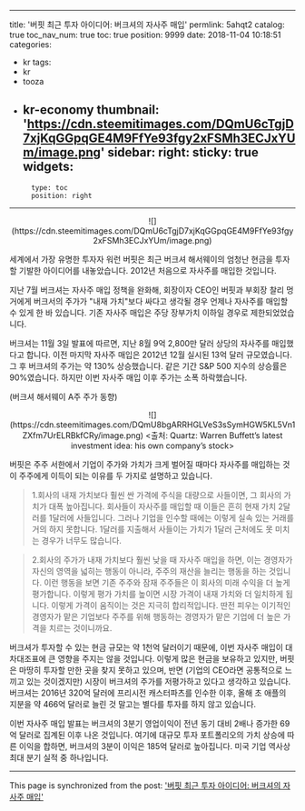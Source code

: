 
---
title: '버핏 최근 투자 아이디어: 버크셔의 자사주 매입'
permlink: 5ahqt2
catalog: true
toc_nav_num: true
toc: true
position: 9999
date: 2018-11-04 10:18:51
categories:
- kr
tags:
- kr
- tooza
- kr-economy
thumbnail: 'https://cdn.steemitimages.com/DQmU6cTgjD7xjKqGGpqGE4M9FfYe93fgy2xFSMh3ECJxYUm/image.png'
sidebar:
    right:
        sticky: true
widgets:
    -
        type: toc
        position: right
---


<center> 
![](https://cdn.steemitimages.com/DQmU6cTgjD7xjKqGGpqGE4M9FfYe93fgy2xFSMh3ECJxYUm/image.png)
</center> 

세계에서 가장 유명한 투자자 워런 버핏은 최근 버크셔 해서웨이의 엄청난 현금을 투자할 기발한 아이디어를 내놓았습니다. 2012년 처음으로 자사주를 매입한 것입니다. 

지난 7월 버크셔는 자사주 매입 정책을 완화해, 회장이자 CEO인 버핏과 부회장 찰리 멍거에게 버크서의 주가가 "내재 가치"보다 싸다고 생각될 경우 언제나 자사주를 매입할 수 있게 한 바 있습니다. 기존 자사주 매입은 주당 장부가치 이하일 경우로 제한되었었습니다. 

버크셔는 11월 3일 발표에 따르면, 지난 8월 9억 2,800만 달러 상당의 자사주를 매입했다고 합니다. 이전 마지막 자사주 매입은 2012년 12월 실시된 13억 달러 규모였습니다. 그 후 버크셔의 주가는 약 130% 상승했습니다. 같은 기간 S&P 500 지수의 상승률은 90%였습니다. 하지만 이번 자사주 매입 이후 주가는 소폭 하락했습니다. 

(버크셔 해서웨이 A주 주가 동향) 
<center> 
![](https://cdn.steemitimages.com/DQmU8bgARRHGLVeS3sSymHGW5KL5Vn1ZXfm7UrELRBkfCRy/image.png)
<출처: Quartz: Warren Buffett’s latest investment idea: his own company’s stock> 
</center> 

버핏은 주주 서한에서 기업이 주가와 가치가 크게 벌어질 때마다 자사주를 매입하는 것이 주주에게 이득이 되는 이유를 두 가지로 설명하고 있습니다. 

>1.회사의 내재 가치보다 훨씬 싼 가격에 주식을 대량으로 사들이면, 그 회사의 가치가 대폭 높아집니다. 회사들이 자사주를 매입할 때 이들은 흔히 현재 가치 2달러를 1달러에 사들입니다. 그러나 기업을 인수할 때에는 이렇게 실속 있는 거래를 거의 하지 못합니다. 1달러를 지출해서 사들이는 가치가 1달러 근처에도 못 미치는 경우가 너무도 많습니다. 

> 2.회사의 주가가 내재 가치보다 훨씬 낮을 때 자사주 매입을 하면, 이는 경영자가 자신의 영역을 넓히는 행동이 아니라, 주주의 재산을 늘리는 행동을 하는 것입니다. 이런 행동을 보면 기존 주주와 잠재 주주들은 이 회사의 미래 수익을 더 높게 평가합니다. 이렇게 평가 가치를 높이면 시장 가격이 내재 가치와 더 일치하게 됩니다. 이렇게 가격이 움직이는 것은 지극히 합리적입니다. 딴전 피우는 이기적인 경영자가 맡은 기업보다 주주를 위해 행동하는 경영자가 맡은 기업에 더 높은 가격을 치르는 것이니까요. 

버크셔가 투자할 수 있는 현금 규모는 약 1천억 달러이기 때문에, 이번 자사주 매입이 대차대조표에 큰 영향을 주지는 않을 것입니다.  이렇게 많은 현금을 보유하고 있지만, 버핏은 마땅히 투자할 만한 곳을 찾지 못하고 있으며, 반면 (기업의 CEO라면 공통적으로 느끼고 있는 것이겠지만) 시장이 버크셔의 주가를 저평가하고 있다고 생각하고 있습니다. 버크셔는 2016년 320억 달러에 프리시전 캐스터파츠를 인수한 이후,  올해 초 애플의 지분을 약 466억 달러로 늘린 것 말고는 별다를 투자를 하지 않고 있습니다. 

이번 자사주 매입 발표는 버크셔의 3분기 영업이익이 전년 동기 대비 2배나 증가한 69억 달러로 집계된 이후 나온 것입니다. 여기에 대규모 투자 포트폴리오의 가치 상승에 따른 이익을 합하면, 버크셔의 3분이 이익은 185억 달러로 높아집니다. 미국 기업 역사상 최대 분기 실적 중 하나입니다.

- - -

This page is synchronized from the post: ['버핏 최근 투자 아이디어: 버크셔의 자사주 매입'](https://steemit.com/@pius.pius/5ahqt2)
